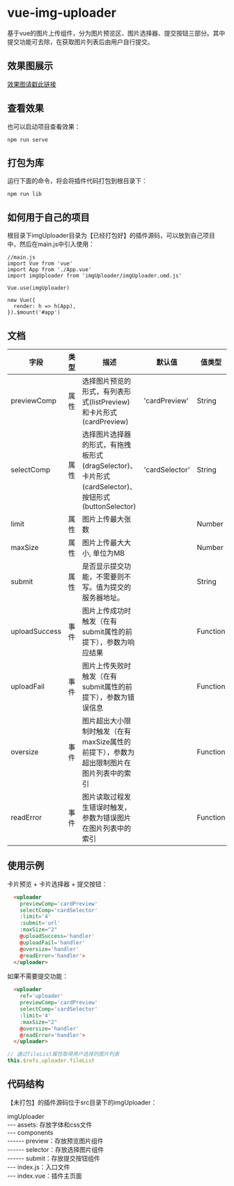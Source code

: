 # vue-img-uploader

基于vue的图片上传组件，分为图片预览区、图片选择器、提交按钮三部分。其中提交功能可去除，在获取图片列表后由用户自行提交。

## 效果图展示

[效果图请戳此链接](https://6fa.github.io/#uploader)

## 查看效果
也可以启动项目查看效果：
```
npm run serve
```

## 打包为库
运行下面的命令，将会将插件代码打包到根目录下：
```
npm run lib
```

## 如何用于自己的项目
根目录下imgUploader目录为【已经打包好】的插件源码，可以放到自己项目中，然后在main.js中引入使用：
```
//main.js
import Vue from 'vue'
import App from './App.vue'
import imgUploader from 'imgUploader/imgUploader.umd.js'

Vue.use(imgUploader)

new Vue({
  render: h => h(App),
}).$mount('#app')
```



## 文档
| 字段 | 类型 | 描述 | 默认值 | 值类型 |
| ---- | ---- | ---- | ---- | ---- |
| previewComp | 属性 | 选择图片预览的形式，有列表形式(listPreview)和卡片形式(cardPreview) | 'cardPreview' | String |
| selectComp | 属性 | 选择图片选择器的形式，有拖拽板形式(dragSelector)、卡片形式(cardSelector)、按钮形式(buttonSelector) | 'cardSelector' | String |
| limit | 属性 | 图片上传最大张数 |   | Number |
| maxSize | 属性 | 图片上传最大大小, 单位为MB |  | Number |
| submit | 属性 | 是否显示提交功能，不需要则不写。值为提交的服务器地址。 |  | String |
| uploadSuccess | 事件 | 图片上传成功时触发（在有submit属性的前提下），参数为响应结果 |  | Function |
| uploadFail | 事件 | 图片上传失败时触发（在有submit属性的前提下），参数为错误信息 |  | Function |
| oversize | 事件 | 图片超出大小限制时触发（在有maxSize属性的前提下），参数为超出限制图片在图片列表中的索引 |  | Function |
| readError | 事件 | 图片读取过程发生错误时触发，参数为错误图片在图片列表中的索引 |  | Function |

## 使用示例
卡片预览 + 卡片选择器 + 提交按钮：

```html
  <uploader 
    previewComp='cardPreview' 
    selectComp='cardSelector' 
    :limit='4' 
    :submit='url' 
    :maxSize="2" 
    @uploadSuccess='handler' 
    @uploadFail='handler' 
    @oversize='handler' 
    @readError='handler'>
  </uploader>
```

如果不需要提交功能：

```html
  <uploader 
    ref='uploader'
    previewComp='cardPreview' 
    selectComp='cardSelector' 
    :limit='4' 
    :maxSize="2" 
    @oversize='handler' 
    @readError='handler'>
  </uploader>
```
```javascript
// 通过fileList属性取得用户选择的图片列表
this.$refs.uploader.fileList
```

## 代码结构
【未打包】的插件源码位于src目录下的imgUploader：

imgUploader<br>
--- assets: 存放字体和css文件<br>
--- components<br>
  ------ preview：存放预览图片组件<br>
  ------ selector：存放选择图片组件<br>
  ------ submit：存放提交按钮组件<br>
--- index.js：入口文件<br>
--- index.vue：插件主页面

